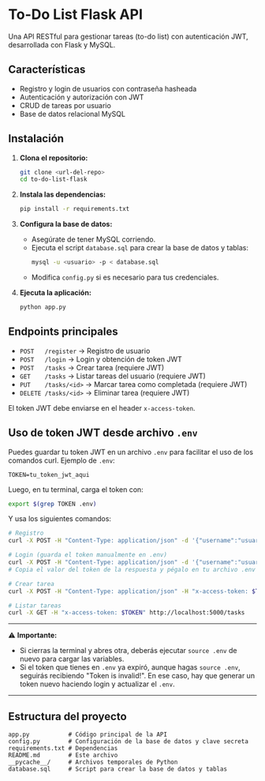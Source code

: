# To-Do List Flask API

Una API RESTful para gestionar tareas (to-do list) con autenticación JWT, desarrollada con Flask y MySQL.

## Características
- Registro y login de usuarios con contraseña hasheada
- Autenticación y autorización con JWT
- CRUD de tareas por usuario
- Base de datos relacional MySQL

## Instalación

1. **Clona el repositorio:**
   ```bash
   git clone <url-del-repo>
   cd to-do-list-flask
   ```

2. **Instala las dependencias:**
   ```bash
   pip install -r requirements.txt
   ```

3. **Configura la base de datos:**
   - Asegúrate de tener MySQL corriendo.
   - Ejecuta el script `database.sql` para crear la base de datos y tablas:
     ```bash
     mysql -u <usuario> -p < database.sql
     ```
   - Modifica `config.py` si es necesario para tus credenciales.

4. **Ejecuta la aplicación:**
   ```bash
   python app.py
   ```

## Endpoints principales

- `POST   /register`   → Registro de usuario
- `POST   /login`      → Login y obtención de token JWT
- `POST   /tasks`      → Crear tarea (requiere JWT)
- `GET    /tasks`      → Listar tareas del usuario (requiere JWT)
- `PUT    /tasks/<id>` → Marcar tarea como completada (requiere JWT)
- `DELETE /tasks/<id>` → Eliminar tarea (requiere JWT)

El token JWT debe enviarse en el header `x-access-token`.


## Uso de token JWT desde archivo `.env`

Puedes guardar tu token JWT en un archivo `.env` para facilitar el uso de los comandos curl. Ejemplo de `.env`:

```env
TOKEN=tu_token_jwt_aqui
```

Luego, en tu terminal, carga el token con:

```bash
export $(grep TOKEN .env)
```

Y usa los siguientes comandos:

```bash
# Registro
curl -X POST -H "Content-Type: application/json" -d '{"username":"usuario","password":"clave"}' http://localhost:5000/register

# Login (guarda el token manualmente en .env)
curl -X POST -H "Content-Type: application/json" -d '{"username":"usuario","password":"clave"}' http://localhost:5000/login
# Copia el valor del token de la respuesta y pégalo en tu archivo .env

# Crear tarea
curl -X POST -H "Content-Type: application/json" -H "x-access-token: $TOKEN" -d '{"title":"Mi tarea"}' http://localhost:5000/tasks

# Listar tareas
curl -X GET -H "x-access-token: $TOKEN" http://localhost:5000/tasks
```



---

⚠️ **Importante:**

- Si cierras la terminal y abres otra, deberás ejecutar `source .env` de nuevo para cargar las variables.
- Si el token que tienes en `.env` ya expiró, aunque hagas `source .env`, seguirás recibiendo "Token is invalid!". En ese caso, hay que generar un token nuevo haciendo login y actualizar el `.env`.

---

## Estructura del proyecto

```
app.py           # Código principal de la API
config.py        # Configuración de la base de datos y clave secreta
requirements.txt # Dependencias
README.md        # Este archivo
__pycache__/     # Archivos temporales de Python
database.sql     # Script para crear la base de datos y tablas
```
